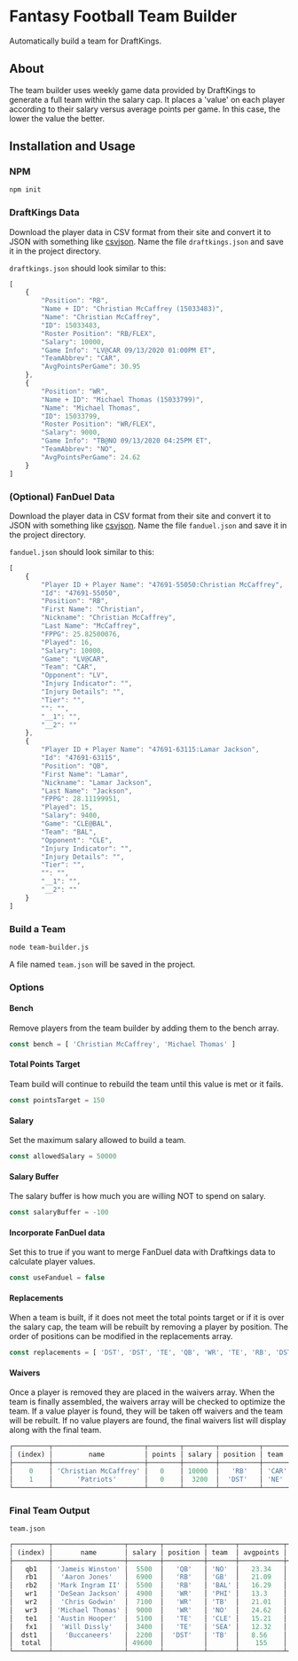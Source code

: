 # Fantasy Football Team Builder

Automatically build a team for DraftKings.

## About

The team builder uses weekly game data provided by DraftKings to generate a full team within the salary cap. It places a 'value' on each player according to their salary versus average points per game. In this case, the lower the value the better.

## Installation and Usage

### NPM

```bash
npm init
```
### DraftKings Data

Download the player data in CSV format from their site and convert it to JSON with something like [csvjson](https://csvjson.com/). Name the file `draftkings.json` and save it in the project directory.

`draftkings.json` should look similar to this:

```javascript
[
    {
        "Position": "RB",
        "Name + ID": "Christian McCaffrey (15033483)",
        "Name": "Christian McCaffrey",
        "ID": 15033483,
        "Roster Position": "RB/FLEX",
        "Salary": 10000,
        "Game Info": "LV@CAR 09/13/2020 01:00PM ET",
        "TeamAbbrev": "CAR",
        "AvgPointsPerGame": 30.95
    },
    {
        "Position": "WR",
        "Name + ID": "Michael Thomas (15033799)",
        "Name": "Michael Thomas",
        "ID": 15033799,
        "Roster Position": "WR/FLEX",
        "Salary": 9000,
        "Game Info": "TB@NO 09/13/2020 04:25PM ET",
        "TeamAbbrev": "NO",
        "AvgPointsPerGame": 24.62
    }
]
```

### (Optional) FanDuel Data

Download the player data in CSV format from their site and convert it to JSON with something like [csvjson](https://csvjson.com/). Name the file `fanduel.json` and save it in the project directory.

`fanduel.json` should look similar to this:

```javascript
[
    {
        "Player ID + Player Name": "47691-55050:Christian McCaffrey",
        "Id": "47691-55050",
        "Position": "RB",
        "First Name": "Christian",
        "Nickname": "Christian McCaffrey",
        "Last Name": "McCaffrey",
        "FPPG": 25.82500076,
        "Played": 16,
        "Salary": 10000,
        "Game": "LV@CAR",
        "Team": "CAR",
        "Opponent": "LV",
        "Injury Indicator": "",
        "Injury Details": "",
        "Tier": "",
        "": "",
        "__1": "",
        "__2": ""
    },
    {
        "Player ID + Player Name": "47691-63115:Lamar Jackson",
        "Id": "47691-63115",
        "Position": "QB",
        "First Name": "Lamar",
        "Nickname": "Lamar Jackson",
        "Last Name": "Jackson",
        "FPPG": 28.11199951,
        "Played": 15,
        "Salary": 9400,
        "Game": "CLE@BAL",
        "Team": "BAL",
        "Opponent": "CLE",
        "Injury Indicator": "",
        "Injury Details": "",
        "Tier": "",
        "": "",
        "__1": "",
        "__2": ""
    }
]
```

### Build a Team

```bash
node team-builder.js
```

A file named `team.json` will be saved in the project.

### Options

#### Bench

Remove players from the team builder by adding them to the bench array.

```javascript
const bench = [ 'Christian McCaffrey', 'Michael Thomas' ]
```

#### Total Points Target

Team build will continue to rebuild the team until this value is met or it fails.

```javascript
const pointsTarget = 150
```

#### Salary

Set the maximum salary allowed to build a team.

```javascript
const allowedSalary = 50000
```

#### Salary Buffer

The salary buffer is how much you are willing NOT to spend on salary.

```javascript
const salaryBuffer = -100
```

#### Incorporate FanDuel data

Set this to true if you want to merge FanDuel data with Draftkings data to calculate player values.

```javascript
const useFanduel = false
```

#### Replacements

When a team is built, if it does not meet the total points target or if it is over the salary cap, the team will be rebuilt by removing a player by position. The order of positions can be modified in the replacements array.

```javascript
const replacements = [ 'DST', 'DST', 'TE', 'QB', 'WR', 'TE', 'RB', 'DST', 'QB', 'TE' ]
```

#### Waivers

Once a player is removed they are placed in the waivers array. When the team is finally assembled, the waivers array will be checked to optimize the team. If a value player is found, they will be taken off waivers and the team will be rebuilt. If no value players are found, the final waivers list will display along with the final team.

```javascript
┌─────────┬───────────────────────┬────────┬────────┬──────────┬───────┬───────────┬────────────────────┐
│ (index) │         name          │ points │ salary │ position │ team  │ avgpoints │       value        │
├─────────┼───────────────────────┼────────┼────────┼──────────┼───────┼───────────┼────────────────────┤
│    0    │ 'Christian McCaffrey' │   0    │ 10000  │   'RB'   │ 'CAR' │   30.95   │ 355.1617250393066  │
│    1    │      'Patriots'       │   0    │  3200  │  'DST'   │ 'NE'  │   13.71   │ 275.32382605196307 │
└─────────┴───────────────────────┴────────┴────────┴──────────┴───────┴───────────┴────────────────────┘
```

### Final Team Output

`team.json`

```javascript
┌─────────┬──────────────────┬────────┬──────────┬───────┬───────────┬────────────────────┐
│ (index) │       name       │ salary │ position │ team  │ avgpoints │       value        │
├─────────┼──────────────────┼────────┼──────────┼───────┼───────────┼────────────────────┤
│   qb1   │ 'Jameis Winston' │  5500  │   'QB'   │ 'NO'  │   23.34   │ 260.9532562807786  │
│   rb1   │  'Aaron Jones'   │  6900  │   'RB'   │ 'GB'  │   21.09   │ 378.5346979432975  │
│   rb2   │ 'Mark Ingram II' │  5500  │   'RB'   │ 'BAL' │   16.29   │ 397.57339399848337 │
│   wr1   │ 'DeSean Jackson' │  4900  │   'WR'   │ 'PHI' │   13.3    │ 360.13644398840074 │
│   wr2   │  'Chris Godwin'  │  7100  │   'WR'   │ 'TB'  │   21.01   │ 400.1983836165706  │
│   wr3   │ 'Michael Thomas' │  9000  │   'WR'   │ 'NO'  │   24.62   │ 417.36669483913516 │
│   te1   │ 'Austin Hooper'  │  5100  │   'TE'   │ 'CLE' │   15.21   │  407.92523819155   │
│   fx1   │  'Will Dissly'   │  3400  │   'TE'   │ 'SEA' │   12.32   │ 373.5639304010294  │
│  dst1   │   'Buccaneers'   │  2200  │  'DST'   │ 'TB'  │   8.56    │ 350.4024831161744  │
│  total  │                  │ 49600  │          │       │    155    │                    │
└─────────┴──────────────────┴────────┴──────────┴───────┴───────────┴────────────────────┘
```